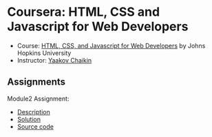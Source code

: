 # Coursera: HTML, CSS and Javascript for Web Developers

- Course: [HTML, CSS, and Javascript for Web Developers](https://www.coursera.org/learn/html-css-javascript-for-web-developers) by Johns Hopkins University
- Instructor: [Yaakov Chaikin](https://www.coursera.org/instructor/yaakov-chaikin)


## Assignments
Module2 Assignment:
- [Description](https://github.com/jhu-ep-coursera/fullstack-course4/blob/master/assignments/assignment2/Assignment-2.md)
- [Solution](https://xianglun.me/coursera-html-css-javascript-for-web-developers/module2-solution)
- [Source code](./module2-solution)

